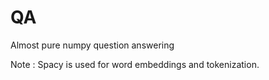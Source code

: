 # QA
Almost pure numpy question answering


Note : Spacy is used for word embeddings and tokenization.

